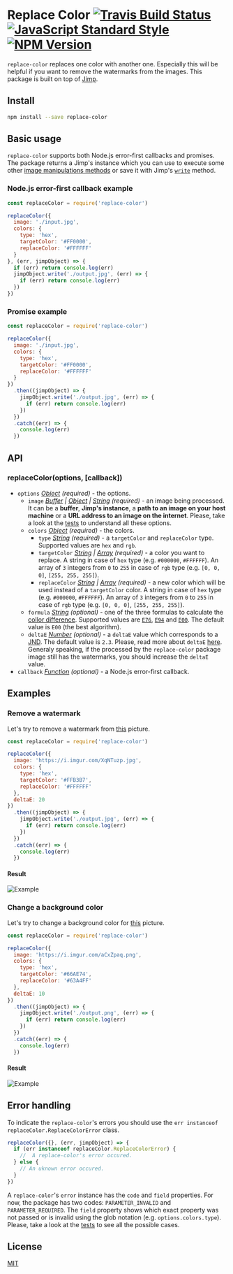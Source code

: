 # Replace Color [![Travis Build Status](https://img.shields.io/travis/turakvlad/replace-color.svg)](https://travis-ci.org/turakvlad/replace-color) [![JavaScript Standard Style](https://img.shields.io/badge/code%20style-standard-brightgreen.svg)](https://github.com/feross/standard) [![NPM Version](https://img.shields.io/npm/v/replace-color.svg)](https://www.npmjs.com/package/replace-color)

`replace-color` replaces one color with another one. Especially this will be helpful if you want to remove the watermarks from the images. This package is built on top of [Jimp](https://github.com/oliver-moran/jimp).

## Install

```sh
npm install --save replace-color
```

## Basic usage

`replace-color` supports both Node.js error-first callbacks and promises. The package returns a Jimp's instance which you can use to execute some other [image manipulations methods](https://github.com/oliver-moran/jimp#image-manipulation-methods) or save it with Jimp's [`write`](https://github.com/oliver-moran/jimp/tree/master/packages/jimp#writing-to-files-and-buffers) method.

### Node.js error-first callback example

```javascript
const replaceColor = require('replace-color')

replaceColor({
  image: './input.jpg',
  colors: {
    type: 'hex',
    targetColor: '#FF0000',
    replaceColor: '#FFFFFF'
  }
}, (err, jimpObject) => {
  if (err) return console.log(err)
  jimpObject.write('./output.jpg', (err) => {
    if (err) return console.log(err)
  })
})
```

### Promise example

```javascript
const replaceColor = require('replace-color')

replaceColor({
  image: './input.jpg',
  colors: {
    type: 'hex',
    targetColor: '#FF0000',
    replaceColor: '#FFFFFF'
  }
})
  .then((jimpObject) => {
    jimpObject.write('./output.jpg', (err) => {
      if (err) return console.log(err)
    })
  })
  .catch((err) => {
    console.log(err)
  })
```

## API

### replaceColor(options, [callback])

* `options` *[Object](https://developer.mozilla.org/en-US/docs/Web/JavaScript/Reference/Global_Objects/Object) (required)* - the options.
  * `image` *[Buffer](https://nodejs.org/api/buffer.html#buffer_class_buffer) | [Object](https://developer.mozilla.org/en-US/docs/Web/JavaScript/Reference/Global_Objects/Object) | [String](https://developer.mozilla.org/en-US/docs/Web/JavaScript/Reference/Global_Objects/String) (required)* - an image being processed. It can be a **buffer**, **Jimp's instance**, a **path to an image on your host machine** or a **URL address to an image on the internet**. Please, take a look at the [tests](https://github.com/turakvlad/replace-color/tree/master/test/replace-color.js) to understand all these options.
  * `colors` *[Object](https://developer.mozilla.org/en-US/docs/Web/JavaScript/Reference/Global_Objects/Object) (required)* - the colors.
    * `type` *[String](https://developer.mozilla.org/en-US/docs/Web/JavaScript/Reference/Global_Objects/String) (required)* - a `targetColor` and `replaceColor` type. Supported values are `hex` and `rgb`.
    * `targetColor` *[String](https://developer.mozilla.org/en-US/docs/Web/JavaScript/Reference/Global_Objects/String) | [Array](https://developer.mozilla.org/en-US/docs/Web/JavaScript/Reference/Global_Objects/Array) (required)* - a color you want to replace. A string in case of `hex` type (e.g. `#000000`, `#FFFFFF`). An array of `3` integers from `0` to `255` in case of `rgb` type (e.g. `[0, 0, 0]`, `[255, 255, 255]`).
    * `replaceColor` *[String](https://developer.mozilla.org/en-US/docs/Web/JavaScript/Reference/Global_Objects/String) | [Array](https://developer.mozilla.org/en-US/docs/Web/JavaScript/Reference/Global_Objects/Array) (required)* - a new color which will be used instead of a `targetColor` color. A string in case of `hex` type (e.g. `#000000`, `#FFFFFF`). An array of `3` integers from `0` to `255` in case of `rgb` type (e.g. `[0, 0, 0]`, `[255, 255, 255]`).
  * `formula` *[String](https://developer.mozilla.org/en-US/docs/Web/JavaScript/Reference/Global_Objects/String) (optional)* - one of the three formulas to calculate the [collor difference](https://en.wikipedia.org/wiki/Color_difference). Supported values are [`E76`](https://en.wikipedia.org/wiki/Color_difference#CIE76), [`E94`](https://en.wikipedia.org/wiki/Color_difference#CIE94) and [`E00`](https://en.wikipedia.org/wiki/Color_difference#CIEDE2000). The default value is `E00` (the best algorithm).
  * `deltaE` *[Number](https://developer.mozilla.org/en-US/docs/Web/JavaScript/Reference/Global_Objects/Number) (optional)* - a `deltaE` value which corresponds to a [JND](https://en.wikipedia.org/wiki/Just-noticeable_difference). The default value is `2.3`. Please, read more about `deltaE` [here](http://zschuessler.github.io/DeltaE/learn/). Generaly speaking, if the processed by the `replace-color` package image still has the watermarks, you should increase the `deltaE` value.
* `callback` *[Function](https://developer.mozilla.org/en-US/docs/Web/JavaScript/Reference/Global_Objects/Function) (optional)* - a Node.js error-first callback.

## Examples

### Remove a watermark

Let's try to remove a watermark from [this](https://i.imgur.com/XqNTuzp.jpg) picture.

```javascript
const replaceColor = require('replace-color')

replaceColor({
  image: 'https://i.imgur.com/XqNTuzp.jpg',
  colors: {
    type: 'hex',
    targetColor: '#FFB3B7',
    replaceColor: '#FFFFFF'
  },
  deltaE: 20
})
  .then((jimpObject) => {
    jimpObject.write('./output.jpg', (err) => {
      if (err) return console.log(err)
    })
  })
  .catch((err) => {
    console.log(err)
  })
```

#### Result
![Example](https://i.imgur.com/d5PNhnt.jpg)

### Change a background color

Let's try to change a background color for [this](https://i.imgur.com/aCxZpaq.png) picture.

```javascript
const replaceColor = require('replace-color')

replaceColor({
  image: 'https://i.imgur.com/aCxZpaq.png',
  colors: {
    type: 'hex',
    targetColor: '#66AE74',
    replaceColor: '#63A4FF'
  },
  deltaE: 10
})
  .then((jimpObject) => {
    jimpObject.write('./output.png', (err) => {
      if (err) return console.log(err)
    })
  })
  .catch((err) => {
    console.log(err)
  })
```

#### Result
![Example](https://i.imgur.com/RcUpfuc.jpg)

## Error handling

To indicate the `replace-color`'s errors you should use the `err instanceof replaceColor.ReplaceColorError` class.

```javascript
replaceColor({}, (err, jimpObject) => {
  if (err instanceof replaceColor.ReplaceColorError) {
    //  A replace-color's error occured. 
  } else {
    // An uknown error occured.
  }
})
```

A `replace-color`'s `error` instance has the `code` and `field` properties. For now, the package has two codes: `PARAMETER_INVALID` and `PARAMETER_REQUIRED`. The `field` property shows which exact property was not passed or is invalid using the glob notation (e.g. `options.colors.type`). Please, take a look at the [tests](https://github.com/turakvlad/replace-color/tree/master/test/error-handling.js) to see all the possible cases.

## License

[MIT](LICENSE)
